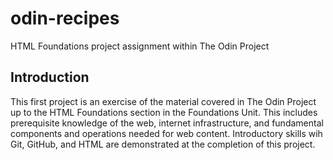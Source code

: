# odin-recipes
HTML Foundations project assignment within The Odin Project 

## Introduction

This first project is an exercise of the material covered in The Odin Project up to the HTML Foundations section in the Foundations Unit. This includes prerequisite knowledge of the
web, internet infrastructure, and fundamental components and operations needed for web content. Introductory skills wih Git, GitHub, and HTML are demonstrated at the completion of this project.